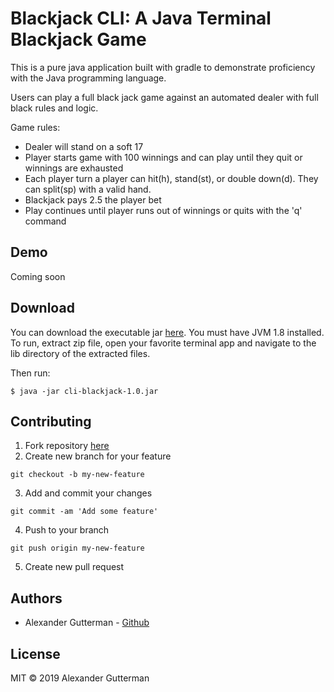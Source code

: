 # Blackjack CLI: A Java Terminal Blackjack Game
This is a pure java application built with gradle to demonstrate proficiency with the Java programming language.

Users can play a full black jack game against an automated dealer with full black rules and logic.

Game rules:

* Dealer will stand on a soft 17
* Player starts game with 100 winnings and can play until they quit or winnings are exhausted
* Each player turn a player can hit(h), stand(st), or double down(d). They can split(sp) with a valid hand.
* Blackjack pays 2.5 the player bet
* Play continues until player runs out of winnings or quits with the 'q' command

## Demo

Coming soon

## Download

You can download the executable jar [here](https://drive.google.com/file/d/1SWJ75tJ2bKBhR7TAchzAj6Wuhc9jP6Dd/view?usp=sharing). You must have JVM 1.8 installed. To run, extract zip file, open your favorite terminal app and navigate to the lib directory of the extracted files.

Then run:

```
$ java -jar cli-blackjack-1.0.jar
``` 

## Contributing
1. Fork repository [here](https://github.com/GuttermanA/cli-blackjack)
2. Create new branch for your feature
```
git checkout -b my-new-feature
```
3. Add and commit your changes
```
git commit -am 'Add some feature'
```
4. Push to your branch
```
git push origin my-new-feature
```
5. Create new pull request

## Authors
* Alexander Gutterman - [Github](https://github.com/guttermana)

## License

MIT © 2019 Alexander Gutterman